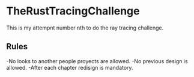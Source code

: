 # TheRustTracingChallenge

This is my attempnt number nth to do the ray tracing challenge.
## Rules

-No looks to another people proyects are allowed.
-No previous design is allowed.
-After each chapter redisign is mandatory.
